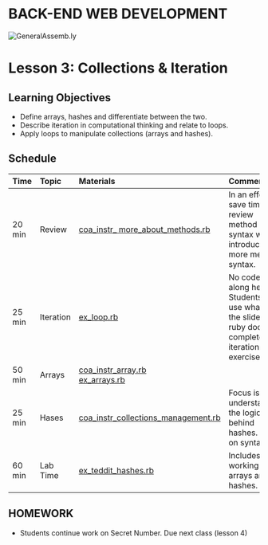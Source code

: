 BACK-END WEB DEVELOPMENT
============================

![GeneralAssemb.ly](https://github.com/generalassembly/ga-ruby-on-rails-for-devs/raw/master/images/ga.png "GeneralAssemb.ly")


Lesson 3: Collections & Iteration 
========

Learning Objectives
--------
*	Define arrays, hashes and differentiate between the two.
*	Describe iteration in computational thinking and relate to loops.
*	Apply loops to manipulate collections  (arrays and hashes). 



Schedule
--------

| Time        | Topic| Materials| Comments |
| ------------- |:-------------|:-------------------|:-------------------|
| 20 min | Review|[coa_instr_ more_about_methods.rb](code_alongs/coa_instr_more_about_methods.rb)| In an effort to save time, review method syntax while introducing more method syntax. | 
| 25 min | Iteration | [ex_loop.rb](exercises/ex_loop.rb)|No code along here. Students will use what is on the slides and ruby docs to complete the iteration exercise.|
| 50 min | Arrays|[coa_instr_array.rb](code_alongs/coa_instr_array.rb) <br> [ex_arrays.rb](exercises/ex_arrays.rb)| |
| 25 min | Hases | [coa_instr_collections_management.rb](code_alongs/coa_instr_collection_management.rb)| Focus is on understanding the logic behind hashes. Less on syntax|
| 60 min | Lab Time|[ex_teddit_hashes.rb](exercises/ex_teddit_hashes.rb) | Includes working with arrays and hashes. |



HOMEWORK
--------
-	Students continue work on Secret Number. Due next class (lesson 4)


